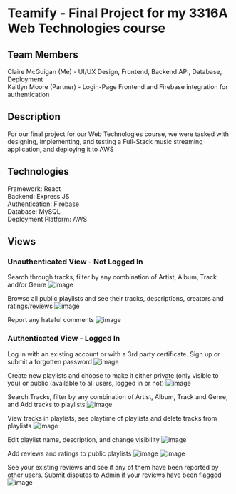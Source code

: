 # Teamify - Final Project for my 3316A Web Technologies course

## Team Members
Claire McGuigan (Me) - UI/UX Design, Frontend, Backend API, Database, Deployment <br>
Kaitlyn Moore (Partner) - Login-Page Frontend and Firebase integration for authentication
 
 ## Description
 For our final project for our Web Technologies course, we were tasked with designing, implementing, and testing a Full-Stack music streaming application, and deploying it to AWS
 
 ## Technologies
 Framework: React <br>
 Backend: Express JS <br>
 Authentication: Firebase <br>
 Database: MySQL <br>
 Deployment Platform: AWS
 
 ## Views
 
 ### Unauthenticated View - Not Logged In
Search through tracks, filter by any combination of Artist, Album, Track and/or Genre
![image](https://github.com/cmcguigan1/Teamify/assets/96666915/1a824094-08fc-4e25-9a6b-9c42511bfcb9)

Browse all public playlists and see their tracks, descriptions, creators and ratings/reviews
![image](https://github.com/cmcguigan1/Teamify/assets/96666915/8916d2d6-f54a-4956-abed-ef230465baa3)

Report any hateful comments
![image](https://github.com/cmcguigan1/Teamify/assets/96666915/87e49bd8-c624-4c1c-a80c-ac0274db4cd8)

### Authenticated View - Logged In
Log in with an existing account or with a 3rd party certificate. Sign up or submit a forgotten password
![image](https://github.com/cmcguigan1/Teamify/assets/96666915/ca70d67d-586a-4567-8804-c700e47c6f7e)

Create new playlists and choose to make it either private (only visible to you) or public (available to all users, logged in or not)
![image](https://github.com/cmcguigan1/Teamify/assets/96666915/0aea687a-819f-4a3a-a071-54866c14454f)

Search Tracks, filter by any combination of Artist, Album, Track and Genre, and Add tracks to playlists
![image](https://github.com/cmcguigan1/Teamify/assets/96666915/296a89c8-dbc1-43d2-b9dd-4e9390693a92)

View tracks in playlists, see playtime of playlists and delete tracks from playlists
![image](https://github.com/cmcguigan1/Teamify/assets/96666915/d048003f-e608-4119-a102-ff011a357070)

Edit playlist name, description, and change visibility 
![image](https://github.com/cmcguigan1/Teamify/assets/96666915/c4dc57c7-f0dd-4575-a6ea-8bf13f8c3def)

Add reviews and ratings to public playlists
![image](https://github.com/cmcguigan1/Teamify/assets/96666915/06c445e4-805b-4779-ba40-5a58613fbc57)
![image](https://github.com/cmcguigan1/Teamify/assets/96666915/b8bc4214-d862-4d1c-a692-a176e46c9338)

See your existing reviews and see if any of them have been reported by other users. Submit disputes to Admin if your reviews have been flagged
![image](https://github.com/cmcguigan1/Teamify/assets/96666915/dcd68a1e-ba03-4042-9d9e-22bba3928db9)

